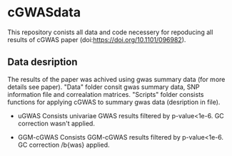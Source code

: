 # cGWASdata
This repository conists all data and code necessery for repoducing all results of cGWAS paper (doi:https://doi.org/10.1101/096982).

## Data desription

The results of the paper was achived using gwas summary data (for more details see paper).
"Data" folder consit gwas summary data, SNP information file and correalation matrices. "Scripts" folder consists functions for applying cGWAS to summary gwas data (desription in file).

- uGWAS
Consists univariae GWAS results filtered by p-value<1e-6. GC correction wasn't applied.

- GGM-cGWAS
Consists GGM-cGWAS results filtered by p-value<1e-6. GC correction /b{was} applied.
